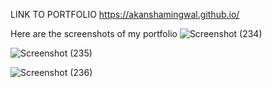 
LINK TO PORTFOLIO https://akanshamingwal.github.io/

Here are the screenshots of my portfolio
![Screenshot (234)](https://user-images.githubusercontent.com/50590013/129546174-774be151-ba1f-467f-b183-ae86cb312d0a.png)


![Screenshot (235)](https://user-images.githubusercontent.com/50590013/129546422-eafcb0d9-d863-4a65-b557-376f59b7a330.png)


![Screenshot (236)](https://user-images.githubusercontent.com/50590013/129546538-aea2e5de-de86-4060-adb5-df262090704f.png)
